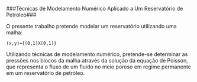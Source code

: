 ###Técnicas de Modelamento Numérico Aplicado a Um Reservatório de Petróleo###

  O presente trabalho pretende modelar um reservatório utilizando uma malha: 
  
    (x,y)={(0,1)X(0,1)}
  
  
Utilizando técnicas de modelamento numérico, pretende-se determinar as pressões
nos blocos da malha através da solução da equação de Poisson, que representa o fluxo
de um fluido no meio poroso em regime permanente em um reservatório de petróleo.
